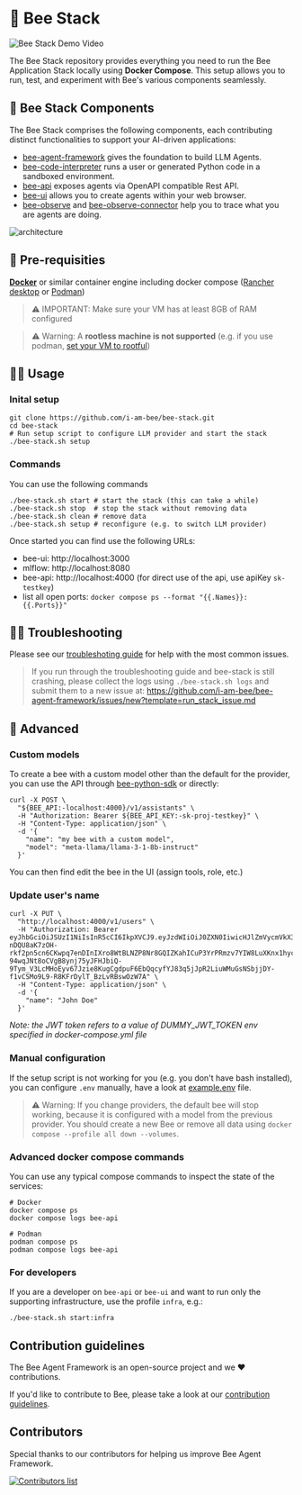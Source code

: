 # 🐝 Bee Stack

![Bee Stack Demo Video](https://media.githubusercontent.com/media/i-am-bee/bee-stack/refs/heads/assets/docs/assets/bee-stack-demo.gif)

The Bee Stack repository provides everything you need to run the Bee Application Stack locally using **Docker Compose**. This setup allows you to run, test, and experiment with Bee's various components seamlessly.

## 🧩 Bee Stack Components

The Bee Stack comprises the following components, each contributing distinct functionalities to support your AI-driven applications:

- [bee-agent-framework](https://github.com/i-am-bee/bee-agent-framework) gives the foundation to build LLM Agents.
- [bee-code-interpreter](https://github.com/i-am-bee/bee-code-interpreter) runs a user or generated Python code in a sandboxed environment.
- [bee-api](https://github.com/i-am-bee/bee-api) exposes agents via OpenAPI compatible Rest API.
- [bee-ui](https://github.com/i-am-bee/bee-ui) allows you to create agents within your web browser.
- [bee-observe](https://github.com/i-am-bee/bee-observe) and [bee-observe-connector](https://github.com/i-am-bee/bee-observe-connector) help you to trace what you are agents are doing.

![architecture](https://raw.githubusercontent.com/i-am-bee/bee-stack/refs/heads/assets/docs/assets/architecture.svg)

## 🔧 Pre-requisities
**[Docker](https://www.docker.com/)** or similar container engine including docker
compose ([Rancher desktop](https://docs.rancherdesktop.io/) or [Podman](https://podman.io/))
> ⚠️ IMPORTANT: Make sure your VM has at least 8GB of RAM configured

> ⚠️ Warning: A **rootless machine is not supported** (e.g. if you use podman,
> [set your VM to rootful](https://docs.podman.io/en/stable/markdown/podman-machine-set.1.html#examples))

## 🏃‍♀️ Usage

### Inital setup
```shell
git clone https://github.com/i-am-bee/bee-stack.git
cd bee-stack
# Run setup script to configure LLM provider and start the stack
./bee-stack.sh setup
```


### Commands
You can use the following commands
```shell
./bee-stack.sh start # start the stack (this can take a while)
./bee-stack.sh stop  # stop the stack without removing data
./bee-stack.sh clean # remove data
./bee-stack.sh setup # reconfigure (e.g. to switch LLM provider)
```
Once started you can find use the following URLs:

- bee-ui: http://localhost:3000
- mlflow: http://localhost:8080
- bee-api: http://localhost:4000 (for direct use of the api, use apiKey `sk-testkey`)
- list all open ports: `docker compose ps --format "{{.Names}}: {{.Ports}}"`

##  ⛓️‍💥 Troubleshooting
Please see our [troubleshoting guide](docs/troubleshooting.md) for help with the most common issues.

> If you run through the troubleshooting guide and bee-stack is still crashing, please collect
> the logs using `./bee-stack.sh logs` and submit them to a new issue at:
> https://github.com/i-am-bee/bee-agent-framework/issues/new?template=run_stack_issue.md

## 👷 Advanced

### Custom models
To create a bee with a custom model other than the default for the provider, you can use the API 
through [bee-python-sdk](https://github.com/i-am-bee/bee-python-sdk) or directly:

```shell
curl -X POST \
  "${BEE_API:-localhost:4000}/v1/assistants" \
  -H "Authorization: Bearer ${BEE_API_KEY:-sk-proj-testkey}" \
  -H "Content-Type: application/json" \
  -d '{
    "name": "my bee with a custom model",
    "model": "meta-llama/llama-3-1-8b-instruct"
  }'
```
You can then find edit the bee in the UI (assign tools, role, etc.)

### Update user's name

```shell
curl -X PUT \
  "http://localhost:4000/v1/users" \
  -H "Authorization: Bearer eyJhbGciOiJSUzI1NiIsInR5cCI6IkpXVCJ9.eyJzdWIiOiJ0ZXN0IiwicHJlZmVycmVkX3VzZXJuYW1lIjoiVGVzdCBVc2VyIiwiZW1haWwiOiJ0ZXN0QGVtYWlsLmNvbSIsImlhdCI6MTUxNjIzOTAyMiwiaXNzIjoiaHR0cHM6Ly9sb2NhbGhvc3QiLCJhdWQiOiJiZWUtdGVzdCJ9.vwkGnl7lBbzJYk6BtoW3VoA3mnNJVI-nDQU8aK7zOH-rkf2pn5cn6CKwpq7enDInIXro8WtBLNZP8Nr8GQIZKahICuP3YrPRmzv7YIW8LuXKnx1hycg5OAtj0OtQi5FYwwCxTYW9pBF2it7XwQSBcW7yYsOrvgs7jVhThCOsavX0YiAROxZIhk1idZT4Pl3egfUI_dy9iBxcn7xocTnos-94wqJNt8oCVgB8ynj75yJFHJbiQ-9Tym_V3LcMHoEyv67Jzie8KugCgdpuF6EbQqcyfYJ83q5jJpR2LiuWMuGsNSbjjDY-f1vCSMo9L9-R8KFrDylT_BzLvRBswOzW7A" \
  -H "Content-Type: application/json" \
  -d '{
    "name": "John Doe"
  }'
```

*Note: the JWT token refers to a value of DUMMY_JWT_TOKEN env specified in docker-compose.yml file* 

### Manual configuration

If the setup script is not working for you (e.g. you don't have bash installed), you can
configure `.env` manually, have a look at [example.env](example.env) file.

> ⚠️ Warning: If you change providers, the default bee will stop working, because it is configured with a model from the previous provider. You should create a new Bee or remove all data using `docker compose --profile all down --volumes`.

### Advanced docker compose commands
You can use any typical compose commands to inspect the state of the services:
```shell
# Docker
docker compose ps
docker compose logs bee-api

# Podman
podman compose ps
podman compose logs bee-api
```

### For developers
If you are a developer on `bee-api` or `bee-ui` and want to run only the supporting infrastructure,
use the profile `infra`, e.g.:

```shell
./bee-stack.sh start:infra
```

## Contribution guidelines

The Bee Agent Framework is an open-source project and we ❤️ contributions.

If you'd like to contribute to Bee, please take a look at our [contribution guidelines](./CONTRIBUTING.md).

## Contributors

Special thanks to our contributors for helping us improve Bee Agent Framework.

<a href="https://github.com/i-am-bee/bee-stack/graphs/contributors">
  <img alt="Contributors list" src="https://contrib.rocks/image?repo=i-am-bee/bee-stack" />
</a>
